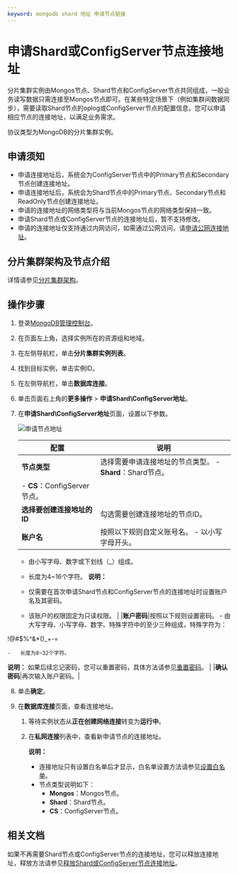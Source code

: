 ```yaml
---
keyword: mongodb shard 地址 申请节点链接
---
```


# 申请Shard或ConfigServer节点连接地址

分片集群实例由Mongos节点、Shard节点和ConfigServer节点共同组成，一般业务读写数据只需连接至Mongos节点即可。在某些特定场景下（例如集群间数据同步），需要读取Shard节点的oplog或ConfigServer节点的配置信息，您可以申请相应节点的连接地址，以满足业务需求。

协议类型为MongoDB的分片集群实例。

## 申请须知

-   申请连接地址后，系统会为ConfigServer节点中的Primary节点和Secondary节点创建连接地址。
-   申请连接地址后，系统会为Shard节点中的Primary节点、Secondary节点和ReadOnly节点创建连接地址。
-   申请的连接地址的网络类型将与当前Mongos节点的网络类型保持一致。
-   申请Shard节点或ConfigServer节点的连接地址后，暂不支持修改。
-   申请的连接地址仅支持通过内网访问，如需通过公网访问，请[申请公网连接地址]()。

## 分片集群架构及节点介绍

详情请参见[分片集群架构](/cn.zh-CN/产品简介/系统架构/分片集群架构.md)。

## 操作步骤

1.  登录[MongoDB管理控制台](https://mongodb.console.aliyun.com/)。

2.  在页面左上角，选择实例所在的资源组和地域。

3.  在左侧导航栏，单击**分片集群实例列表**。

4.  找到目标实例，单击实例ID。

5.  在左侧导航栏，单击**数据库连接**。

6.  单击页面右上角的**更多操作** \> **申请Shard\\ConfigServer地址**。

7.  在**申请Shard\\ConfigServer地址**页面，设置以下参数。

    ![申请节点地址](https://static-aliyun-doc.oss-accelerate.aliyuncs.com/assets/img/zh-CN/2646819951/p58471.png)

    |配置|说明|
    |--|--|
    |**节点类型**|选择需要申请连接地址的节点类型。    -   **Shard**：Shard节点。
    -   **CS**：ConfigServer节点。 |
    |**选择要创建连接地址的ID**|勾选需要创建连接地址的节点ID。|
    |**账户名**|按照以下规则自定义账号名。    -   以小写字母开头。
    -   由小写字母、数字或下划线（\_）组成。
    -   长度为4~16个字符。
**说明：**

    -   仅需要在首次申请Shard节点和ConfigServer节点的连接地址时设置账户名及其密码。
    -   该账户的权限固定为只读权限。 |
    |**账户密码**|按照以下规则设置密码。    -   由大写字母、小写字母、数字、特殊字符中的至少三种组成，特殊字符为：

!@\#$%^&\*\(\)\_+-=

    -   长度为8~32个字符。
**说明：** 如果后续忘记密码，您可以重置密码，具体方法请参见[重置密码](/cn.zh-CN/用户指南/账号管理/重置密码.md)。 |
    |**确认密码**|再次输入账户密码。|

8.  单击**确定**。

9.  在**数据库连接**页面，查看连接地址。

    1.  等待实例状态从**正在创建网络连接**转变为**运行中**。

    2.  在**私网连接**列表中，查看新申请节点的连接地址。

        **说明：**

        -   连接地址只有设置白名单后才显示，白名单设置方法请参见[设置白名单](/cn.zh-CN/快速入门/设置白名单.md)。
        -   节点类型说明如下：
            -   **Mongos**：Mongos节点。
            -   **Shard**：Shard节点。
            -   **CS**：ConfigServer节点。

## 相关文档

如果不再需要Shard节点或ConfigServer节点的连接地址，您可以释放连接地址，释放方法请参见[释放Shard或ConfigServer节点连接地址](/cn.zh-CN/用户指南/管理网络连接/Shard或Configserver连接地址/释放Shard或ConfigServer节点连接地址.md)。

